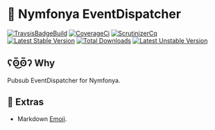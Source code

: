 # :elephant: Nymfonya EventDispatcher

[![TravsisBadgeBuild](https://api.travis-ci.com/pierre-fromager/nymfonya-pubsub.svg?branch=master)](https://travis-ci.com/pierre-fromager/nymfonya-pubsub)
[![CoverageCi](https://scrutinizer-ci.com/g/pierre-fromager/nymfonya-pubsub/badges/coverage.png?b=master)](https://scrutinizer-ci.com/g/pierre-fromager/nymfonya-pubsub/)
[![ScrutinizerCq](https://scrutinizer-ci.com/g/pierre-fromager/nymfonya-pubsub/badges/quality-score.png?b=master)](https://scrutinizer-ci.com/g/pierre-fromager/nymfonya-pubsub/)
[![Latest Stable Version](https://poser.pugx.org/pier-infor/nymfonya-pubsub/v/stable)](https://packagist.org/packages/pier-infor/nymfonya-pubsub)
[![Total Downloads](https://poser.pugx.org/pier-infor/nymfonya-pubsub/downloads)](https://packagist.org/packages/pier-infor/nymfonya-pubsub)
[![Latest Unstable Version](https://poser.pugx.org/pier-infor/nymfonya-pubsub/v/unstable)](https://packagist.org/packages/pier-infor/nymfonya-pubsub)

## ʕʘ̅͜ʘ̅ʔ Why

Pubsub EventDispatcher for Nymfonya.

## :panda_face: Extras

* Markdown [Emoji](https://gist.github.com/rxaviers/7360908).